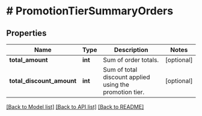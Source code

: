 # # PromotionTierSummaryOrders

## Properties

Name | Type | Description | Notes
------------ | ------------- | ------------- | -------------
**total_amount** | **int** | Sum of order totals. | [optional]
**total_discount_amount** | **int** | Sum of total discount applied using the promotion tier. | [optional]

[[Back to Model list]](../../README.md#models) [[Back to API list]](../../README.md#endpoints) [[Back to README]](../../README.md)
